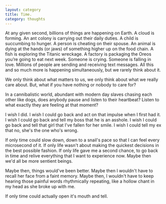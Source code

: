 ```yaml
---
layout: category
title: Time.
category: thoughts
---
```


At any given second, billions of things are happening on Earth. A cloud is forming. An ant colony is carrying out their daily duties. A child is succumbing to hunger. A person is cheating on their spouse. An animal is dying at the hands (or jaws) of something higher up on the food chain. A fish is exploring the Titanic wreckage. A factory is packaging the Oreos you’re going to eat next week. Someone is crying. Someone is falling in love. Millions of people are sending and receiving text messages. All this and so much more is happening simultaneously, but we rarely think about it. 

We only think about what matters to us, we only think about what we really care about. But, what if you have nothing or nobody to care for? 

In a cannibalistic world, abundant with modern day slaves chasing each other like dogs, does anybody pause and listen to their heartbeat? Listen to what exactly they are feeling at that moment? 

I wish I did. I wish I could go back and act on that impulse when I first had it. I wish I could go back and tell my boss that he is an asshole. I wish I could go back and tell that girl that I've fallen for her smile. I wish I could tell my ex that no, she's the one who's wrong. 

If only time could slow down, down to a snail's pace so that I can feel every microsecond of it. If only life wasn't about making the quickest decisions in the best possible fashion. If only life gave me a second chance, to go back in time and relive everything that I want to experience now. Maybe then we'd all be more sentient beings. 

Maybe then, things would've been better. Maybe then I wouldn't have to recall her face from a faint memory. Maybe then, I wouldn't have to keep hearing those painful words rhythmically repeating, like a hollow chant in my head as she broke up with me. 

If only time could actually open it's mouth and tell.